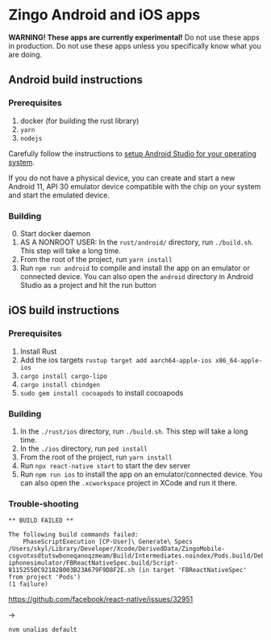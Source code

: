 # Zingo Android and iOS apps

**WARNING! These apps are currently experimental!**
Do not use these apps in production.
Do not use these apps unless you specifically know what you are doing.

## Android build instructions

### Prerequisites
1. docker (for building the rust library)
2. `yarn`
3. `nodejs`

Carefully follow the instructions to [setup Android Studio for your
operating system](https://reactnative.dev/docs/environment-setup).

If you do not have a physical device, you can create and start
a new Android 11, API 30 emulator device compatible
with the chip on your system and start the emulated device.

### Building
0. Start docker daemon
1. AS A NONROOT USER: In the `rust/android/` directory, run `./build.sh`.
   This step will take a long time.
2. From the root of the project, run `yarn install`
3. Run `npm run android` to compile and install the app on an
   emulator or connected device. You can also open the `android` directory
   in Android Studio as a project and hit the run button

## iOS build instructions

### Prerequisites
1. Install Rust
2. Add the ios targets `rustup target add aarch64-apple-ios x86_64-apple-ios`
3. `cargo install cargo-lipo`
4. `cargo install cbindgen`
5. `sudo gem install cocoapods` to install cocoapods

### Building
1. In the `./rust/ios` directory, run `./build.sh`.
   This step will take a long time.
2. In the `./ios` directory, run `pod install`
3. From the root of the project, run `yarn install`
4. Run `npx react-native start` to start the dev server
5. Run `npm run ios` to install the app on an emulator/connected device.
   You can also open the `.xcworkspace` project in XCode and run it there.

### Trouble-shooting

```
** BUILD FAILED **

The following build commands failed:
	PhaseScriptExecution [CP-User]\ Generate\ Specs /Users/skyl/Library/Developer/Xcode/DerivedData/ZingoMobile-csgvotxsdtutswboneqanoqzmeam/Build/Intermediates.noindex/Pods.build/Debug-iphonesimulator/FBReactNativeSpec.build/Script-81152550C92182B003B23A679F9D8F2E.sh (in target 'FBReactNativeSpec' from project 'Pods')
(1 failure)
```

https://github.com/facebook/react-native/issues/32951

->

`nvm unalias default`
